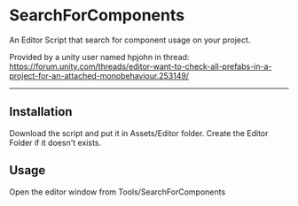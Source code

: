 # SearchForComponents
An Editor Script that search for component usage on your project.

Provided by a unity user named hpjohn in thread:
https://forum.unity.com/threads/editor-want-to-check-all-prefabs-in-a-project-for-an-attached-monobehaviour.253149/

---

## Installation
Download the script and put it in Assets/Editor folder. Create the Editor Folder if it doesn't exists.

## Usage
Open the editor window from Tools/SearchForComponents
